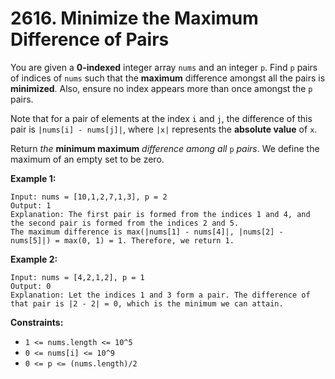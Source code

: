 # 2616. Minimize the Maximum Difference of Pairs
You are given a **0-indexed** integer array `nums` and an integer `p`. Find `p` pairs of indices of `nums` such that the **maximum** difference amongst all the pairs is **minimized**. Also, ensure no index appears more than once amongst the `p` pairs.  

Note that for a pair of elements at the index `i` and `j`, the difference of this pair is `|nums[i] - nums[j]|`, where `|x|` represents the **absolute value** of `x`.  

Return *the* **minimum maximum** *difference among all* `p` *pairs*. We define the maximum of an empty set to be zero.

**Example 1:**
```
Input: nums = [10,1,2,7,1,3], p = 2
Output: 1
Explanation: The first pair is formed from the indices 1 and 4, and the second pair is formed from the indices 2 and 5. 
The maximum difference is max(|nums[1] - nums[4]|, |nums[2] - nums[5]|) = max(0, 1) = 1. Therefore, we return 1.
```

**Example 2:**
```
Input: nums = [4,2,1,2], p = 1
Output: 0
Explanation: Let the indices 1 and 3 form a pair. The difference of that pair is |2 - 2| = 0, which is the minimum we can attain.
```

**Constraints:**
- `1 <= nums.length <= 10^5`
- `0 <= nums[i] <= 10^9`
- `0 <= p <= (nums.length)/2`
